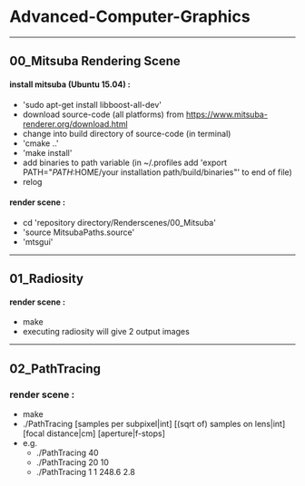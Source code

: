 # Advanced-Computer-Graphics
___

## 00_Mitsuba Rendering Scene

#### install mitsuba (Ubuntu 15.04) :

+ 'sudo apt-get install libboost-all-dev'
+ download source-code (all platforms) from https://www.mitsuba-renderer.org/download.html
+ change into build directory of source-code (in terminal)
+ 'cmake ..'
+ 'make install'
+ add binaries to path variable (in ~/.profiles add 'export PATH="$PATH:$HOME/your installation path/build/binaries"' to end of file)
+ relog

#### render scene :

+ cd 'repository directory/Renderscenes/00_Mitsuba'
+ 'source MitsubaPaths.source'
+ 'mtsgui'

___

## 01_Radiosity

#### render scene :

+ make
+ executing radiosity will give 2 output images
___

## 02_PathTracing

### render scene :

+ make
+ ./PathTracing [samples per subpixel|int] [(sqrt of) samples on lens|int] [focal distance|cm] [aperture|f-stops]
+ e.g.
  + ./PathTracing 40
  + ./PathTracing 20 10
  + ./PathTracing 1 1 248.6 2.8
